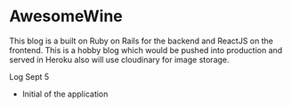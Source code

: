 # AwesomeWine

This blog is a built on Ruby on Rails for the backend and ReactJS on the frontend. This is a hobby blog which would be pushed into production and served in Heroku also will use cloudinary for image storage.

Log Sept 5
- Initial of the application
